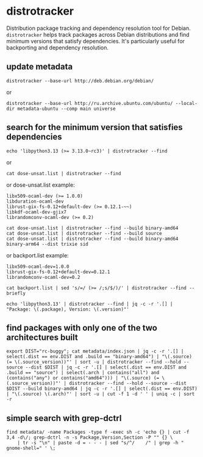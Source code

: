 # distrotracker

Distribution package tracking and dependency resolution tool for Debian. `distrotracker` helps track packages across Debian distributions and find minimum versions that satisfy dependencies. It's particularly useful for backporting and dependency resolution.

## update metadata

`distrotracker --base-url http://deb.debian.org/debian/`

or

`distrotracker --base-url http://ru.archive.ubuntu.com/ubuntu/ --local-dir metadata-ubuntu --comp main universe`


## search for the minimum version that satisfies dependencies

`echo 'libpython3.13 (>= 3.13.0~rc3)' | distrotracker --find`

or

`cat dose-unsat.list | distrotracker --find`

or dose-unsat.list example:
```
libx509-ocaml-dev (>= 1.0.0)
libduration-ocaml-dev
librust-gix-fs-0.12+default-dev (>= 0.12.1-~~)
libkdf-ocaml-dev-gjix7
librandomconv-ocaml-dev (>= 0.2)
```

```
cat dose-unsat.list | distrotracker --find --build binary-amd64
cat dose-unsat.list | distrotracker --find --build source
cat dose-unsat.list | distrotracker --find --build binary-amd64 binary-arm64 --dist trixie sid
```

or backport.list example:
```
libx509-ocaml-dev=1.0.0
librust-gix-fs-0.12+default-dev=0.12.1
librandomconv-ocaml-dev=0.2
```

`cat backport.list | sed 's/=/ (>= /;s/$/)/' | distrotracker --find --briefly`

```
echo 'libpython3.13' | distrotracker --find | jq -c -r '.[] | "Package: \(.package), Version: \(.version)"'
```

## find packages with only one of the two architectures built

```
export DIST="rc-buggy"; cat metadata/index.json | jq -c -r '.[] | select(.dist == env.DIST and .build == "binary-amd64") | "\(.source) (= \(.source_version))"' | sort -u | distrotracker --find --hold --source --dist $DIST | jq -c -r '.[] | select(.dist == env.DIST and .build == "source") | select(.arch | contains("all") and (contains("any") or contains("amd64"))) | "\(.source) (= \(.source_version))"' | distrotracker --find --hold --source --dist $DIST --build binary-amd64 | jq -c -r '.[] | select(.dist == env.DIST) | "\(.source) \(.arch)"' | sort -u | cut -f 1 -d ' ' | uniq -c | sort -r
```

## simple search with grep-dctrl

```
find metadata/ -name Packages -type f -exec sh -c 'echo {} | cut -f 3,4 -d\/; grep-dctrl -n -s Package,Version,Section -P "" {} \
    | tr -s "\n" | paste -d = - - - | sed "s/^/    /" | grep -h " gnome-shell=" ' \;
